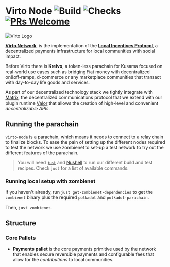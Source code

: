 # Virto Node ![Build][build_badge] ![Checks][checks_badge] [![PRs Welcome][pr_badge]](docs/CONTRIBUTING.adoc)

![Virto Logo](https://matrix.virto.community/_matrix/media/r0/download/virto.community/YGIstgrolxbgQAAsvhHdnZey)

[build_badge]: https://github.com/virto-network/virto-node/workflows/Blockchain%20Node/badge.svg
[checks_badge]: https://github.com/virto-network/virto-node/workflows/Checks/badge.svg
[pr_badge]: https://img.shields.io/badge/PRs-welcome-brightgreen.svg
[whitepaper]: https://virto.network/docs/whitepaper.html

[**Virto.Network**](https://virto.network), is the implementation of the [**Local Incentives Protocol**][whitepaper], 
a decentralized payments infrastructure for local communities with social impact.

Before Virto there is **Kreivo**, a token-less parachain for Kusama focused on real-world use cases such as
bridging Fiat money with decentralized on&off-ramps, d-commerce or any marketplace communities 
that transact with day-to-day life goods and services.

As part of our decentralized technology stack we tightly integrate with [Matrix](https://matrix.org), 
the decentralized communications protocol that we extend with our plugin runtime [Valor](https://github.com/virto-network/valor)
that allows the creation of high-level and convenient _decentralizable APIs_.

## Running the parachain

`virto-node` is a parachain, which means it needs to connect to a relay chain to finalize blocks. 
To ease the pain of setting up the different nodes required to test the network we use zombienet to set-up 
a test network to try out the different features of the parachain.

> You will need [`just`](https://just.systems/man/en/) and [Nushell](https://www.nushell.sh) 
to run our different build and test recipes. Check `just` for a list of available commands.

### Running local setup with zombienet

If you haven't already, run `just get-zombienet-dependencies` to get the `zombienet` binary 
plus the required `polkadot` and `polkadot-parachain`.

Then, `just zombienet`.

## Structure

### Core Pallets

- **Payments pallet** is the core payments primitive used by the network that enables secure reversible payments 
and configurable fees that allow for the _contributions_ to local communities.